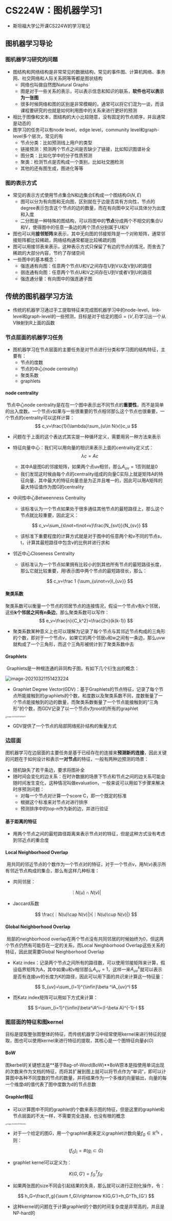 # CS224W：图机器学习1

- 斯坦福大学公开课CS224W的学习笔记

## 图机器学习导论

### 图机器学习研究的问题

- 图结构和网络结构是非常常见的数据结构，常见的事件图、计算机网络、事务网、社交网络和人际关系网等等都是图状结构
  - 网络也叫做自然图Natural Graphs
  - 图是对于一些关系的表示，可以表示信息和知识的联系，**软件也可以表示为一张图**
  - 很多时候网络和图的区别是非常模糊的，通常可以将它们混为一谈，而该课程要研究的也就是如何利用图中的关系来进行更好的预测
- 相比于图像和文本，图结构的大小比较随意，没有固定的节点顺序，并且通常是动态的
- 图学习的任务可以有node level，edge level，community level和graph-level多个层次，常见的有
  - 节点分类：比如预测线上用户的类型
  - 链接预测：预测两个节点之间是否缺少了链接，比如知识图谱补全
  - 图分类：比如化学中的分子性质预测
  - 聚类：检测节点是否构成一个类别，比如社交圈检测
  - 其他的还有图生成，图进化等等

### 图的表示方式

- 常见的表示方式使用节点集合N和边集合E构成一个图结构$G(N, E)$ 
  - 图可以分为有向图和无向图，区别就在于边是否具有方向性，节点的degree表示包含这个节点的边的数量，而在有向图中又可以具体分为出度和入度
  - 二分图是一种特殊的图结构，可以将图中的**节点**分成两个不相交的集合U和V，使得图中的任意一条边的两个顶点分别属于U和V
- 图也可以用**接邻矩阵**来表示，其中无向图的邻接矩阵是一个对称矩阵，通常邻接矩阵都比较稀疏，网络结构通常都是比较稀疏的图
- 图可以用接邻表来表示，这种表示方式只保留了有边的节点的情况，而舍去了稀疏的大部分内容，节约了存储空间
- 一些图中的基本概念：
  - 强连通有向图：任意两个节点U和V之间存在U到V以及V到U的路径
  - 弱连通有向图：任意两个节点U和V之间存在U到V或者V到U的路径
  - 强连通分量：有向图中的强连通子图

## 传统的图机器学习方法

- 传统的机器学习通过手工提取特征来完成图机器学习中的node-level，link-level和graph-level的一些预测，目标是对于给定的图$G=(V, E)$学习出一个从V映射到R上面的函数

### 节点层面的机器学习任务

- 图机器学习在节点层面的主要任务是对节点进行分类和学习图的结构特征，主要有：
  - 节点的度数
  - 节点的中心(node centrality)
  - 聚类系数
  - graphlets

#### node centrality

​		节点中心node centrality是在在一个图中表示出不同节点的**重要性**，而不是简单的出入度数。一个节点v如果与一些很重要的节点相邻那么这个节点也很重要，一个节点的centrality可以这样计算：
$$
c_v=\frac{1}{\lambda}\sum_{u\in N(v)}c_u
$$

- 问题在于上面的这个表达式其实是一种循环定义，需要用另一种方法来表示

- 特征向量中心：我们可以用向量的相识来表示上面的centrality定义式：
  $$
  \lambda c=Ac
  $$

  - 其中A是图G的邻接矩阵，如果两个点uv相邻，那么$A_{uv}=1$否则就是0
  - 我们发现这时候由每个点的centrality组成的向量C实际上就是矩阵A的特征向量，其中最大的特征向量总是为正并且唯一的，因此可以用A矩阵的最大特征值作为图G的centrality

- 中间性中心Betweenness Centrality

  - 该标准认为一个节点如果处于很多通往其他节点的最短路径上，那么这个节点就比较重要，因此定义：

  $$
  c_v=\sum_{s\not=t\not=v}\frac{N_{svt}}{N_{sv}}
  $$

  - 该标准下重要程度的计算方式就是对于图中的任意两个和v不同的节点s，t，计算其最短路径中包含v的比例并进行求和

- 邻近中心Closeness Centrality

  - 该标准认为一个节点如果拥有比较小的到其他所有节点的最短路径长度，那么它就比较重要，用l表示图中两个节点的最短路径长，那么：

  $$
  c_v=\frac 1 {\sum_{u\not=v}l_{uv}}
  $$

#### 聚类系数

​		聚类系数可以衡量一个节点的邻居节点的连接情况，假设一个节点v有k个邻居，这些**k个邻居之间有n条边**，那么聚类系数可以写作：
$$
e_v=\frac{n}{C_k^2}=\frac{2n}{k(k-1)}
$$

- 聚类系数某种意义上也可以理解为记录了每个节点与其邻近节点构成的三角形的个数，即对于一个节点v，如果它的两个邻居u和w之间有一条边，那么uvw就构成了一个三角形，而这个三角形被统计到了聚类系数中去

#### Graphlets

​		Graphlets是一种根连通的非同构子图，有如下几个衍生出的概念：

![image-20210321151423224](static/image-20210321151423224.png)

- Graphlet Degree Vector(GDV)：基于Graphlets的节点特征，记录了每个节点所能接触到的graphlets的个数，和度数以及聚类系数不同，度数衡量了一个节点能接触到的边的数量，而聚类系数衡量了一个节点能接触到的“三角形”的个数，而GDV记录了以一个节点v为root的所有的graphlet

<img src="static/image-20210321151615675.png" alt="image-20210321151615675" style="zoom:33%;" />

- GDV提供了一个节点的局部网络拓扑结构的衡量方式

### 边层面

​		图机器学习在边层面的主要任务是基于已经存在的连接来**预测新的连接**，因此关键的问题在于如何设计和表示**一对节点**的特征，一般有两种边预测的场景：

- 随机缺失了若干条边，要求将图补全
- 随时间会变化的边关系：在时许数据的场景下节点和节点之间的边关系可能会随时间发生变化，这种情况叫做evaluation，一般来说可以用如下步骤来解决时序预测问题：
  - 对每一个节点对计算一个score C，即一个既定的标准
  - 根据这个标准来对节点对进行排序
  - 预测排序中的top-n作为新的边，并进行验证

#### 基于距离的特征

- 用两个节点之间的最短路径距离来表示节点对的特征，但是这种方式没有考虑到邻近点的重合度

#### Local Neighborhood Overlap

​		用共同的邻近节点的个数作为一个节点对的特征，对于一个节点v，用$N(v)$表示所有邻近节点构成的集合，那么有这样几种标准：

- 共同邻居：

$$
｜N(u)\cap N(v)|
$$

- Jaccard系数

$$
\frac{｜N(u)\cap N(v)|}{｜N(u)\cup N(v)|}
$$

#### Global Neighborhood Overlap

​		局部的neighborhood overlap在两个节点没有共同邻居的时候始终为0，但这两个节点仍然有可能存在一定的关系，而Local Neighborhood Overlap这些关系的特征，因此就需要Global Neighborhood Overlap

- Katz index：记录两个节点之间所有的路径数，可以使用邻接矩阵来计算，假设临界矩阵为A，其中如果u和v相邻那么$A_{uv}=1$，这样一来$A_{uv}^{k}$就可以表示是否有连接uv的长度为K的路径，因此可以用下面的共识来计算这一特征量：

$$
S_{uv}=\sum_{l=1}^{\infin}\beta ^lA_{uv}^l
$$

- 而Katz index矩阵可以用如下方式来计算：

$$
S=\sum_{i=1}^{\infin}\beta^iA^i=(I-\beta A)^{-1}-I
$$



### 图层面的特征和图kernel

​		目标是提取整张图整体的特征，而传统机器学习中经常使用kernel来进行特征的提取，图也可以使用kernel来进行特征的提取，其核心是一个图特征向量$\phi(G)$ 

#### BoW

​		图kerbel的关键想法是**基于Bag-of-Word(BoW)**BoW原本是指使用单词出现的次数来作为文档的特征，而将其扩展到图上就可以将节点作为“单词”，即可以计算图中各种不同度数的节点的数量，并将结果作为一个多维的向量输出，向量的每一个维度d的值代表了图中度数为d的节点总数

#### Graphlet特征

- 可以计算图中不同的graphlet的个数来表示图的特征，但是这里的graphlet和节点层面的不太一样，不需要完全连接，也没有根的概念

<img src="static/image-20210321170512352.png" alt="image-20210321170512352" style="zoom:33%;" />

- 对于一个给定的图G，用一个graphlet表来定义graphlet计数向量$f_G\in\mathbb R^{n_k}$ ，则：

$$
(f_G)_i=\#(g_i\subset G)
$$

- graphlet kernel可以定义为：

$$
K(G,G')=f_G^Tf_{G'}
$$

- 如果两张图的size不同会引起结果的失真，那么就可以进行正则化操作，令：

$$
h_G=\frac{f_g}{\sum f_G}\rightarrow K(G,G')=h_G^Th_{G'}
$$

- 这种kernel的问题在于计算graphlet的个数的时间复杂度是非常高的，并且是NP-hard的









 
